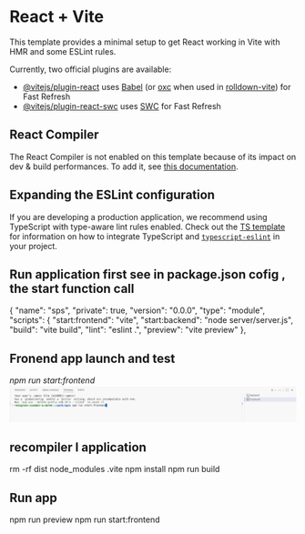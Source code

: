 # React + Vite

This template provides a minimal setup to get React working in Vite with HMR and some ESLint rules.

Currently, two official plugins are available:

- [@vitejs/plugin-react](https://github.com/vitejs/vite-plugin-react/blob/main/packages/plugin-react) uses [Babel](https://babeljs.io/) (or [oxc](https://oxc.rs) when used in [rolldown-vite](https://vite.dev/guide/rolldown)) for Fast Refresh
- [@vitejs/plugin-react-swc](https://github.com/vitejs/vite-plugin-react/blob/main/packages/plugin-react-swc) uses [SWC](https://swc.rs/) for Fast Refresh

## React Compiler

The React Compiler is not enabled on this template because of its impact on dev & build performances. To add it, see [this documentation](https://react.dev/learn/react-compiler/installation).

## Expanding the ESLint configuration

If you are developing a production application, we recommend using TypeScript with type-aware lint rules enabled. Check out the [TS template](https://github.com/vitejs/vite/tree/main/packages/create-vite/template-react-ts) for information on how to integrate TypeScript and [`typescript-eslint`](https://typescript-eslint.io) in your project.

## Run application first see in package.json cofig , the start function call
{
  "name": "sps",
  "private": true,
  "version": "0.0.0",
  "type": "module",
  "scripts": {
    "start:frontend": "vite",
    "start:backend": "node server/server.js",
    "build": "vite build",
    "lint": "eslint .",
    "preview": "vite preview"
  },

## Fronend app launch and test
*npm run start:frontend*
![alt text](/images/image-1.png)

## recompiler l application
rm -rf dist node_modules .vite
npm install
npm run build

## Run app 
npm run preview
npm run start:frontend

